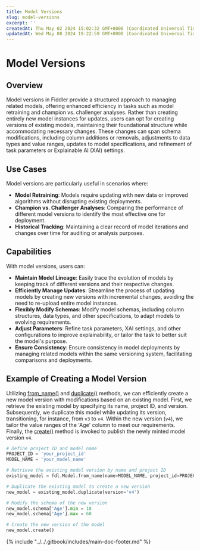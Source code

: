 ```yaml
---
title: Model Versions
slug: model-versions
excerpt: ''
createdAt: Thu May 02 2024 15:02:32 GMT+0000 (Coordinated Universal Time)
updatedAt: Wed May 08 2024 19:22:59 GMT+0000 (Coordinated Universal Time)
---
```


# Model Versions

## Overview

Model versions in Fiddler provide a structured approach to managing related models, offering enhanced efficiency in tasks such as model retraining and champion vs. challenger analyses. Rather than creating entirely new model instances for updates, users can opt for creating versions of existing models, maintaining their foundational structure while accommodating necessary changes. These changes can span schema modifications, including column additions or removals, adjustments to data types and value ranges, updates to model specifications, and refinement of task parameters or Explainable AI (XAI) settings.

## Use Cases

Model versions are particularly useful in scenarios where:

* **Model Retraining**: Models require updating with new data or improved algorithms without disrupting existing deployments.
* **Champion vs. Challenger Analyses**: Comparing the performance of different model versions to identify the most effective one for deployment.
* **Historical Tracking**: Maintaining a clear record of model iterations and changes over time for auditing or analysis purposes.

## Capabilities

With model versions, users can:

* **Maintain Model Lineage**: Easily trace the evolution of models by keeping track of different versions and their respective changes.
* **Efficiently Manage Updates**: Streamline the process of updating models by creating new versions with incremental changes, avoiding the need to re-upload entire model instances.
* **Flexibly Modify Schemas**: Modify model schemas, including column structures, data types, and other specifications, to adapt models to evolving requirements.
* **Adjust Parameters**: Refine task parameters, XAI settings, and other configurations to improve explainability, or tailor the task to better suit the model's purpose.
* **Ensure Consistency**: Ensure consistency in model deployments by managing related models within the same versioning system, facilitating comparisons and deployments.

## Example of Creating a Model Version

Utilizing [from\_name()](../../Python\_Client\_3-x/api-methods-30.md#from\_name-3) and [duplicate()](../../Python\_Client\_3-x/api-methods-30.md#duplicate) methods, we can efficiently create a new model version with modifications based on an existing model. First, we retrieve the existing model by specifying its name, project ID, and version. Subsequently, we duplicate this model while updating its version, transitioning, for instance, from `v3` to `v4`. Within the new version (`v4`), we tailor the value ranges of the 'Age' column to meet our requirements. Finally, the [create()](../../Python\_Client\_3-x/api-methods-30.md#create-3) method is invoked to publish the newly minted model version `v4`.

```python
# Define project ID and model name
PROJECT_ID = 'your_project_id'
MODEL_NAME = 'your_model_name'

# Retrieve the existing model version by name and project ID
existing_model = fdl.Model.from_name(name=MODEL_NAME, project_id=PROJECT_ID, version='v3')

# Duplicate the existing model to create a new version
new_model = existing_model.duplicate(version='v4')

# Modify the schema of the new version
new_model.schema['Age'].min = 18
new_model.schema['Age'].max = 60

# Create the new version of the model
new_model.create()
```

{% include "../../.gitbook/includes/main-doc-footer.md" %}

